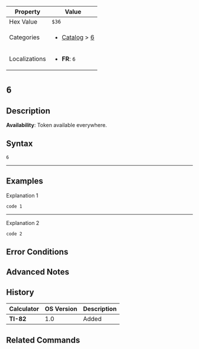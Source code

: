 | Property      | Value |
|---------------|-------|
| Hex Value     | `$36`|
| Categories    | <ul><li>[Catalog](<../categories/Catalog.md>) > [6](<../categories/Catalog.md#6>)</li></ul> |
| Localizations | <ul><li><b>FR</b>: `6`</li></ul> |

# `6`

## Description



<b>Availability</b>: Token available everywhere.

## Syntax
`6`

<hr>

## Examples

Explanation 1
```ti-basic
code 1
```
---
Explanation 2
```ti-basic
code 2
```

## Error Conditions


## Advanced Notes


## History
| Calculator | OS Version | Description |
|------------|------------|-------------|
| <b>TI-82</b> | 1.0 | Added

## Related Commands

    